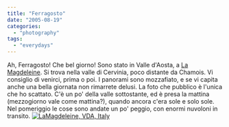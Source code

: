 ```yaml
---
title: "Ferragosto"
date: "2005-08-19"
categories: 
  - "photography"
tags: 
  - "everydays"
---
```


Ah, Ferragosto! Che bel giorno! Sono stato in Valle d'Aosta, a [La Magdeleine](http://www.maporama.com/share/map.asp?SESSIONID=%7BAC49C85B-BA3F-4D84-9770-E9A138D6774A%7D&COUNTRYCODE=IT&_XgoGCAddress=&Zip=&State=&_XgoGCTownName=La+magdeleine&SEARCH_ADDRESS.x=27&SEARCH_ADDRESS.y=9&SEARCH_ADDRESS=submit). Si trova nella valle di Cervinia, poco distante da Chamois. Vi consiglio di venirci, prima o poi. I panorami sono mozzafiato, e se vi capita anche una bella giornata non rimarrete delusi. La foto che pubblico è l'unica che ho scattato. C'è un po' della valle sottostante, ed è presa la mattina (mezzogiorno vale come mattina?), quando ancora c'era sole e solo sole. Nel pomeriggio le cose sono andate un po' peggio, con enormi nuvoloni in transito. [![LaMagdeleine, VDA, Italy](images/Ferragosto_small.jpg)](http://www.glare.it/Immagini/Ferragosto-LaMagdeleine.jpg)
